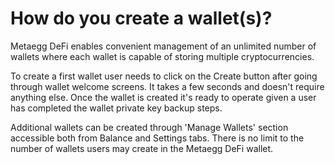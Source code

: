 # How do you create a wallet(s)?

Metaegg DeFi enables convenient management of an unlimited number of wallets where each wallet is capable of storing multiple cryptocurrencies.

To create a first wallet user needs to click on the Create button after going through wallet welcome screens. It takes a few seconds and doesn't require anything else. Once the wallet is created it's ready to operate given a user has completed the wallet private key backup steps.

Additional wallets can be created through 'Manage Wallets' section accessible both from Balance and Settings tabs. There is no limit to the number of wallets users may create in the Metaegg DeFi wallet.

